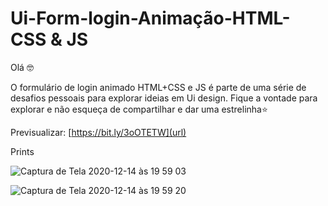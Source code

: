 # Ui-Form-login-Animação-HTML-CSS & JS


Olá 🤓 <p>
O formulário de login animado HTML+CSS e JS é parte de uma série de desafios pessoais para explorar ideias em Ui design. Fique a vontade para explorar e não esqueça de compartilhar e dar uma estrelinha⭐️ 


Previsualizar: [https://bit.ly/3oOTETW](url)


Prints 

![Captura de Tela 2020-12-14 às 19 59 03](https://user-images.githubusercontent.com/4931735/102146544-eaee0680-3e47-11eb-919e-9c892fe3bf06.png)

![Captura de Tela 2020-12-14 às 19 59 20](https://user-images.githubusercontent.com/4931735/102146566-f7725f00-3e47-11eb-9de8-c2713b9dcbf5.png)




